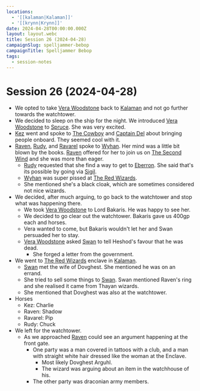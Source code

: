 ```yaml
---
locations:
  - '[[kalaman|Kalaman]]'
  - '[[krynn|Krynn]]'
date: 2024-04-28T00:00:00.000Z
layout: layout.webc
title: Session 26 (2024-04-28)
campaignSlug: spelljammer-bebop
campaignTitle: Spelljammer Bebop
tags:
  - session-notes
---
```

# Session 26 (2024-04-28)

- We opted to take [Vera Woodstone](vera-woodstone.md) back to [Kalaman](kalaman.md) and not go further towards the watchtower.
- We decided to sleep on the ship for the night. We introduced [Vera Woodstone](vera-woodstone.md) to [Spruce](spruce.md). She was very excited.
- [Kez](kez-bardaux.md) went and spoke to [The Cowboy](the-cowboy.md) and [Captain Del](captain-del.md) about bringing people onboard. They seemed cool with it.
- [Raven](raven.md), [Rudy](refuge-unit-d3.md), and [Ravarel](ravarel-deshent.md) spoke to [Wyhan](wyhan.md). Her mind was a little bit blown by the books. [Raven](raven.md) offered for her to join us on [The Second Wind](the-second-wind.md) and she was more than eager.
	- [Rudy](refuge-unit-d3.md) requested that she find a way to get to [Eberron](eberron.md). She said that's its possible by going via [Sigil](sigil.md).
	- [Wyhan](wyhan.md) was super pissed at [The Red Wizards](the-red-wizards.md).
	- She mentioned she's a black cloak, which are sometimes considered not nice wizards.
- We decided, after much arguing, to go back to the watchtower and stop what was happening there.
	- We took [Vera Woodstone](vera-woodstone.md) to Lord Bakaris. He was happy to see her. 
	- We decided to go clear out the watchtower. Bakaris gave us 400gp each and horses.
	- Vera wanted to come, but Bakaris wouldn't let her and Swan persuaded her to stay.
	- [Vera Woodstone](vera-woodstone.md) asked [Swan](swan.md) to tell Heshod's favour that he was dead.
		- She forged a letter from the government.
- We went to [The Red Wizards](the-red-wizards.md) enclave in [Kalaman](kalaman.md).
	- [Swan](swan.md) met the wife of Dovghest. She mentioned he was on an errand.
	- She tried to sell some things to [Swan](swan.md). Swan mentioned Raven's ring and she realised it came from Thayan wizards.
	- She mentioned that Dovghest was also at the watchtower.
- Horses
	- Kez: Charlie
	- Raven: Shadow
	- Ravarel: Pip
	- Rudy: Chuck
- We left for the watchtower.
	- As we approached [Raven](raven.md) could see an argument happening at the front gate.
		- One party was a man covered in tattoos with a club, and a man with straight white hair dressed like the woman at the Enclave.
			- Most likely Dovghest Arguhl.
			- The wizard was arguing about an item in the watchhouse of his.
		- The other party was draconian army members.
